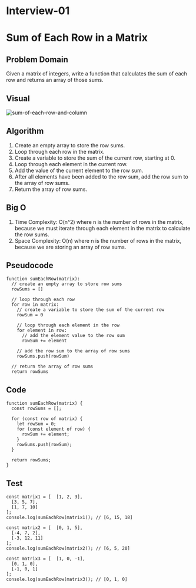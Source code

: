 # Interview-01

# Sum of Each Row in a Matrix

## Problem Domain
Given a matrix of integers, write a function that calculates the sum of each row and returns an array of those sums.

## Visual
![sum-of-each-row-and-column](https://user-images.githubusercontent.com/60603704/231557905-12ca9313-8b78-4ffd-8317-61be1105f9d5.jpg)


## Algorithm
1. Create an empty array to store the row sums.
2. Loop through each row in the matrix.
3. Create a variable to store the sum of the current row, starting at 0.
4. Loop through each element in the current row.
5. Add the value of the current element to the row sum.
6. After all elements have been added to the row sum, add the row sum to the array of row sums.
7. Return the array of row sums.

## Big O
1. Time Complexity: O(n^2) where n is the number of rows in the matrix, because we must iterate through each element in the matrix to calculate the row sums.
2. Space Complexity: O(n) where n is the number of rows in the matrix, because we are storing an array of row sums.

## Pseudocode

```
function sumEachRow(matrix):
  // create an empty array to store row sums
  rowSums = []
  
  // loop through each row
  for row in matrix:
    // create a variable to store the sum of the current row
    rowSum = 0
    
    // loop through each element in the row
    for element in row:
      // add the element value to the row sum
      rowSum += element
    
    // add the row sum to the array of row sums
    rowSums.push(rowSum)
    
  // return the array of row sums
  return rowSums

```

## Code

```
function sumEachRow(matrix) {
  const rowSums = [];
  
  for (const row of matrix) {
    let rowSum = 0;
    for (const element of row) {
      rowSum += element;
    }
    rowSums.push(rowSum);
  }
  
  return rowSums;
}

```

## Test

```
const matrix1 = [  [1, 2, 3],
  [3, 5, 7],
  [1, 7, 10]
];
console.log(sumEachRow(matrix1)); // [6, 15, 18]

const matrix2 = [  [0, 1, 5],
  [-4, 7, 2],
  [-3, 12, 11]
];
console.log(sumEachRow(matrix2)); // [6, 5, 20]

const matrix3 = [  [1, 0, -1],
  [0, 1, 0],
  [-1, 0, 1]
];
console.log(sumEachRow(matrix3)); // [0, 1, 0]

```
